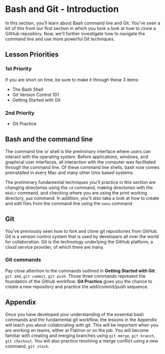 # Bash and Git - Introduction

In this section, you'll learn about Bash command line and Git. You've seen a bit of this from our first section in which you took a look at how to clone a GitHub repository. Now, we'll further investigate how to navigate the command line and use more powerful Git techniques. 

## Lesson Priorities

### 1st Priority

If you are short on time, be sure to make it through these 3 items:

- The Bash Shell
- Git Version Control 101
- Getting Started with Git

### 2nd Priority

- Git Practice


## Bash and the command line

The command line or shell is the preliminary interface where users can interact with the operating system. Before applications, windows, and graphical user interfaces, all interaction with the computer was facilitated through the command line. Of these command line shells, bash now comes preinstalled in every Mac and many other Unix based systems.

The preliminary fundamental techniques you'll practice in this section are changing directories using the `cd` command, making directories with the `mkdir` command, and checking where you are using the print working directory, `pwd` command. In addition, you'll also take a look at how to create and edit files from the command line using the `nano` command.

## Git

You've previously seen how to fork and clone git repositories from GitHub. Git is a version control system that is used by developers all over the world for collaboration. Git is the technology underlying the GitHub platform, a cloud service provider, of which there are many. 

### Git commands

Pay close attention to the commands outlined in **Getting Started with Git**:  `git add`, `git commit`, `git push`.  Those three commands represent the foundation of the Github workflow.  **Git Practice** gives you the chance to create a new repository and practice the add/commit/push sequence.

## Appendix
Once you have developed your understanding of the essential bash commands and the fundamental git workflow, the lessons in the Appendix will teach you about collaborating with git.  This will be important when you are working on teams, either at Flatiron or on the job.  You will become familiar with creating and merging branches using `git merge`, `git branch`, `git checkout`.  You will also practice resolving a merge conflict using a new command, `git stash`.  


